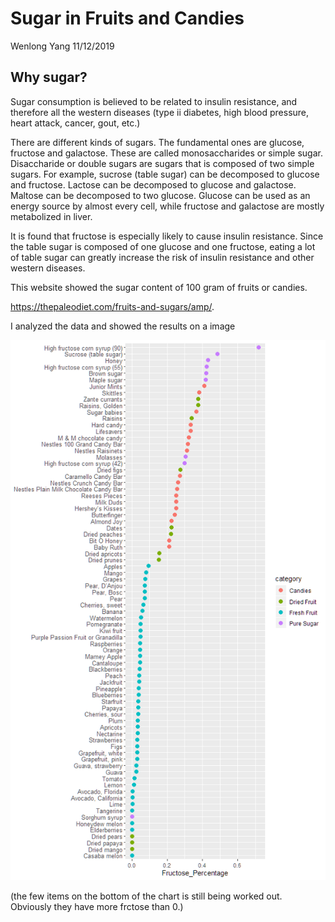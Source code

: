 Sugar in Fruits and Candies
================
Wenlong Yang
11/12/2019

## Why sugar?

Sugar consumption is believed to be related to insulin resistance, and
therefore all the western diseases (type ii diabetes, high blood
pressure, heart attack, cancer, gout, etc.)

There are different kinds of sugars. The fundamental ones are glucose,
fructose and galactose. These are called monosaccharides or simple
sugar. Disaccharide or double sugars are sugars that is composed of two
simple sugars. For example, sucrose (table sugar) can be decomposed to
glucose and fructose. Lactose can be decomposed to glucose and
galactose. Maltose can be decomposed to two glucose. Glucose can be used
as an energy source by almost every cell, while fructose and galactose
are mostly metabolized in liver.

It is found that fructose is especially likely to cause insulin
resistance. Since the table sugar is composed of one glucose and one
fructose, eating a lot of table sugar can greatly increase the risk of
insulin resistance and other western diseases.

This website showed the sugar content of 100 gram of fruits or candies.

<https://thepaleodiet.com/fruits-and-sugars/amp/>.

I analyzed the data and showed the results on a image

![](report_files/figure-gfm/pressure-1.png)<!-- -->

(the few items on the bottom of the chart is still being worked out.
Obviously they have more frctose than 0.)
